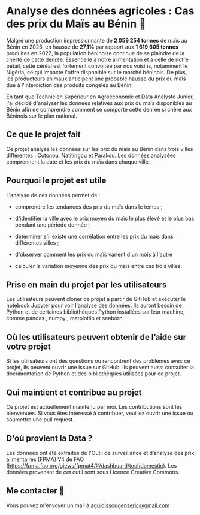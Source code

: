 # Analyse des données agricoles : Cas des prix du Maïs au Bénin 🌽

Malgré une production impressionnante de **2 059 254 tonnes** de maïs au Bénin en 2023, en hausse de **27,1%** par rapport aux **1 619 605 tonnes** produites en 2022, la population béninoise continue de se plaindre de la cherté de cette denrée. Essentielle à notre alimentation et à celle de notre bétail, cette céréal est fortement convoitée par nos voisins, notamment le Nigéria, ce qui impacte l'offre disponible sur le marché béninois. De plus, les producteurs animaux anticipent une probable hausse du prix du maïs due à l'interdiction des produits congelés au Bénin.

En tant que Technicien Supérieur en Agroéconomie et Data Analyste Junior, j'ai décidé d'analyser les données relatives aux prix du maïs disponibles au Bénin afin de comprendre comment se comporte cette denrée si chère aux Béninois sur le plan national.

## Ce que le projet fait
Ce projet analyse les données sur les prix du maïs au Bénin dans trois villes différentes : Cotonou, Natitingou et Parakou. Les données analysées comprennent la date et les prix du maïs dans chaque ville.

## Pourquoi le projet est utile
L'analyse de ces données permet de :  

- comprendre les tendances des prix du maïs dans le temps ;

- d'identifier la ville avec le prix moyen du maïs le plus élevé et le plus bas pendant une période donnée ;

- déterminer s'il existe une corrélation entre les prix du maïs dans différentes villes ;

- d'observer comment les prix du maïs varient d'un mois à l'autre

- calculer la variation moyenne des prix du maïs entre ces trois villes.

## Prise en main du projet par les utilisateurs
Les utilisateurs peuvent cloner ce projet à partir de GitHub et exécuter le notebook Jupyter pour voir l'analyse des données. Ils auront besoin de Python et de certaines bibliothèques Python installées sur leur machine, comme pandas , numpy , matplotlib et seaborn.

## Où les utilisateurs peuvent obtenir de l’aide sur votre projet
Si les utilisateurs ont des questions ou rencontrent des problèmes avec ce projet, ils peuvent ouvrir une issue sur GitHub. Ils peuvent aussi consulter la documentation de Python et des bibliothèques utilisées pour ce projet.

## Qui maintient et contribue au projet
Ce projet est actuellement maintenu par moi. Les contributions sont les bienvenues. Si vous êtes intéressé à contribuer, veuillez ouvrir une issue ou soumettre une pull request.

## D'où provient la Data ?
Les données ont été extraites de l'Outil de surveillance et d’analyse des prix alimentaires (FPMA) V4 de FAO (https://fpma.fao.org/giews/fpmat4/#/dashboard/tool/domestic). Les données provenant de cet outil sont sous Licence Creative Commons.

## Me contacter 📩

Vous pouvez m'envoyer un mail à aguidissougenseric@gmail.com

